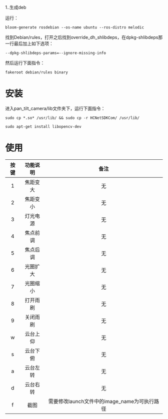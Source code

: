 1..生成deb

运行：
```
bloom-generate rosdebian --os-name ubuntu --ros-distro melodic
```
找到Debian/rules，打开之后找到override_dh_shlibdeps，在dpkg-shlibdeps那一行最后加上如下选项：
```
--dpkg-shlibdeps-params=--ignore-missing-info
```
然后运行下面指令：
```
fakeroot debian/rules binary
```

# 安装
进入pan_tilt_camera/lib文件夹下，运行下面指令：
```
sudo cp *.so* /usr/lib/ && sudo cp -r HCNetSDKCom/ /usr/lib/

sudo apt-get install libopencv-dev
```

# 使用

| 按键 | 功能说明 | 备注 |
| :----: | :----: | :----: |
| 1 | 焦距变大 | 无 |
| 2 | 焦距变小 | 无 |
| 3 | 灯光电源 | 无 |
| 4 | 焦点前调 | 无 |
| 5 | 焦点后调 | 无 |
| 6 | 光圈扩大 | 无 |
| 7 | 光圈缩小 | 无 |
| 8 | 打开雨刷 | 无 |
| 9 | 关闭雨刷 | 无 |
| w | 云台上仰 | 无 |
| s | 云台下俯 | 无 |
| a | 云台左转 | 无 |
| d | 云台右转 | 无 |
| f | 截图 | 需要修改launch文件中的image_name为可执行路径 |


